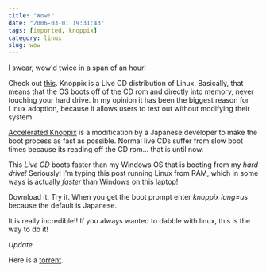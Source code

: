 ```yaml
---
title: "Wow!"
date: "2006-03-01 19:31:43"
tags: [imported, knoppix]
category: linux
slug: wow
---
```

	
I swear, wow'd twice in a span of an hour!

Check out <a title="Accelerated Knoppix" href="http://www.alpha.co.jp/ac-knoppix/index_en.html">this</a>.  Knoppix is a Live CD distribution of Linux.  Basically, that means that the OS boots off of the CD rom and directly into memory, never touching your hard drive.  In my opinion it has been the biggest reason for Linux adoption, because it allows users to test out without modifying their system.

<a href="http://www.alpha.co.jp/ac-knoppix/index_en.html">Accelerated Knoppix</a> is a modification by a Japanese developer to make the boot process as fast as possible.  Normal live CDs suffer from slow boot times because its reading off the CD rom... that is until now.

This <em>Live CD</em> boots faster than my Windows OS that is booting from my <em>hard drive!</em>  Seriously!  I'm typing this post running Linux from RAM, which in some ways is actually <em>faster</em> than Windows on this laptop!

Download it.  Try it.  When you get the boot prompt enter <em>knoppix lang=us</em> because the default is Japanese.

It is really incredible!!  If you always wanted to dabble with linux, this is the way to do it!

<em>Update</em>

Here is a <a title="BT to the rescue!" href="http://zerotracker.com/download/HTTP/45691/Accelerated-KNX_20060228.torrent">torrent</a>.
